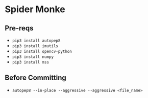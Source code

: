 # Spider Monke
## Pre-reqs
* `pip3 install autopep8`
* `pip3 install imutils`
* `pip3 install opencv-python`
* `pip3 install numpy`
* `pip3 install mss`

## Before Committing
* `autopep8 --in-place --aggressive --aggressive <file_name>`
